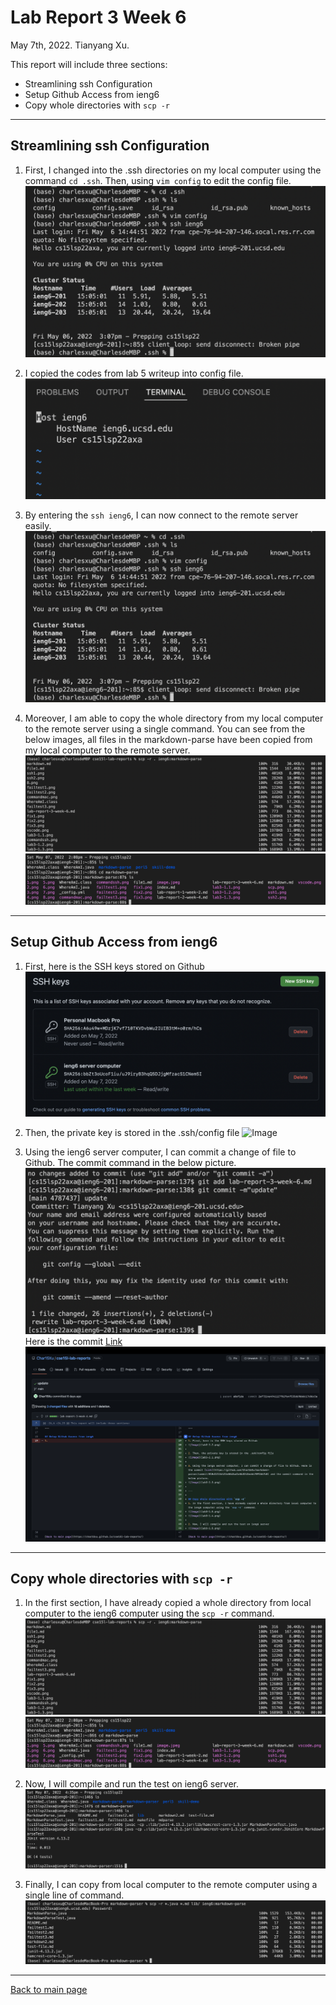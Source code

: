 # Lab Report 3 Week 6
May 7th, 2022. Tianyang Xu. 


This report will include three sections:
- Streamlining ssh Configuration
- Setup Github Access from ieng6
- Copy whole directories with `scp -r`

--- 

## Streamlining ssh Configuration
1. First, I changed into the .ssh directories on my local computer using the command `cd .ssh`. Then, using `vim config` to edit the config file. 
![Image](lab3-1.3.png)

2. I copied the codes from lab 5 writeup into config file.
![Image](lab3-1.2.png)

3. By entering the `ssh ieng6`, I can now connect to the remote server easily.
![Image](lab3-1.3.png)

4. Moreover, I am able to copy the whole directory from my local computer to the remote server using a single command. You can see from the below images, all files in the markdown-parse have been copied from my local computer to the remote server. 
![Image](lab3-1.5.png)
![Image](lab3-1.4.png)

---

## Setup Github Access from ieng6
1. First, here is the SSH keys stored on Github
![Image](lab3-2.2.png)

2. Then, the private key is stored in the .ssh/config file
![Image](lab3-2.3.png)

3. Using the ieng6 server computer, I can commit a change of file to Github. The commit command in the below picture. 
![Image](lab3.2.3.png)
Here is the commit [Link](https://github.com/Char15Xu/cse15l-lab-reports/commit/2af7214e4941127fb2fe4f535d69bbdc17c06c3a)
![Image](lab3-2-4.png) 

---

## Copy whole directories with `scp -r`
1. In the first section, I have already copied a whole directory from local computer to the ieng6 computer using the `scp -r` command. 
![Image](lab3-1.5.png)
![Image](lab3-1.4.png)

2. Now, I will compile and run the test on ieng6 server. 
![Image](lab3-3.2.png)

3. Finally, I can copy from local computer to the remote computer using a single line of command.
![Image](lab3-3.1.png)

---


[Back to main page](https://char15xu.github.io/cse15l-lab-reports/)